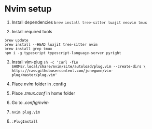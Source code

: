 # Nvim setup

1. Install dependencies `brew install tree-sitter luajit neovim tmux`

2. Install required tools
```
brew update
brew install --HEAD luajit tree-sitter nvim
brew install grep tmux
npm i -g typescript typescript-language-server pyright
```

3. Install vim-plug `sh -c 'curl -fLo $HOME/.local/share/nvim/site/autoload/plug.vim --create-dirs \ https://raw.githubusercontent.com/junegunn/vim-plug/master/plug.vim'`

4. Place _nvim_ folder in .config

5. Place _.tmux.conf_ in home folder

6. Go to _.config/nvim_

7. `nvim plug.vim`

8. `:PlugInstall`


